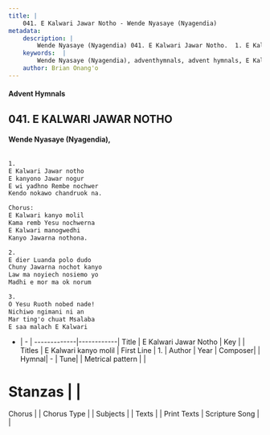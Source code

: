 ```yaml
---
title: |
    041. E Kalwari Jawar Notho - Wende Nyasaye (Nyagendia)
metadata:
    description: |
        Wende Nyasaye (Nyagendia) 041. E Kalwari Jawar Notho.  1. E Kalwari Jawar notho E kanyono Jawar nogur E wi yadhno Rembe nochwer Kendo nokawo chandruok na.  Chorus: E Kalwari kanyo molil Kama remb Yesu nochwerna E Kalwari manogwedhi Kanyo Jawarna nothona.  2. E dier Luanda polo dudo Chuny Jawarna nochot kanyo Law ma noyiech nosiemo yo Madhi e mor ma ok norum  3. O Yesu Ruoth nobed nade! Nichiwo ngimani ni an Mar ting'o chuat Msalaba E saa malach E Kalwari  
    keywords:  |
        Wende Nyasaye (Nyagendia), adventhymnals, advent hymnals, E Kalwari Jawar Notho,  1.. E Kalwari kanyo molil
    author: Brian Onang'o
---
```


#### Advent Hymnals
## 041. E KALWARI JAWAR NOTHO
####  Wende Nyasaye (Nyagendia),

```txt

1.
E Kalwari Jawar notho
E kanyono Jawar nogur
E wi yadhno Rembe nochwer
Kendo nokawo chandruok na.

Chorus:
E Kalwari kanyo molil
Kama remb Yesu nochwerna
E Kalwari manogwedhi
Kanyo Jawarna nothona.

2.
E dier Luanda polo dudo
Chuny Jawarna nochot kanyo
Law ma noyiech nosiemo yo
Madhi e mor ma ok norum

3.
O Yesu Ruoth nobed nade!
Nichiwo ngimani ni an
Mar ting'o chuat Msalaba
E saa malach E Kalwari


```

- |   -  |
-------------|------------|
Title | E Kalwari Jawar Notho |
Key |  |
Titles | E Kalwari kanyo molil |
First Line |  1. |
Author | 
Year | 
Composer| |
Hymnal|  - |
Tune|  |
Metrical pattern | |
# Stanzas |  |
Chorus |  |
Chorus Type |  |
Subjects | |
Texts |  |
Print Texts | 
Scripture Song |  |
    

